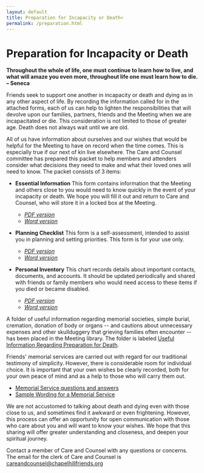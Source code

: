 ```yaml
---
layout: default
title: Preparation for Incapacity or Death<
permalink: /preparation.html
---
```


# Preparation for Incapacity or Death


**Throughout the whole of life, one must continue to learn how to live, and what will amaze you even more, throughout life one must learn how to die.  – Seneca**

Friends seek to support one another in incapacity or death and dying as in any
other aspect of life. By recording the information called for in the attached
forms, each of us can help to lighten the responsibilities that will devolve
upon our families, partners, friends and the Meeting when we are incapacitated
or die.  This consideration is not limited to those of greater age.  Death does
not always wait until we are old.

All of us have information about ourselves and our wishes that would be helpful
for the Meeting to have on record when the time comes.  This is especially true
if our next of kin live elsewhere.  The Care and Counsel committee has prepared
this packet to help members and attenders consider what decisions they need to
make and what their loved ones will need to know.  The packet consists of 3
items:

- **Essential Information** This form contains information that the Meeting and others close to you would need to know quickly in the event of your incapacity or death.  We hope you will fill it out and return to Care and Counsel, who will store it in a locked box at the Meeting.

  - <a href="{{ site.baseurl }}/assets/pdf/EndOfLife-MeetingDocumentationForm.pdf" target="\_new"><i>PDF version</i></a>
  - <a href="{{ site.baseurl }}/assets/DOC/EndOfLife-MeetingDocumentationForm.docx" target="\_new"><i>Word version</i></a>

- **Planning Checklist** This form is a self-assessment, intended to assist you in planning and setting priorities. This form is for your use only.
   - <a href="{{ site.baseurl }}/assets/pdf/PlanningChecklistRevised.pdf" target="\_new"><i>PDF version</i></a>
   - <a href="{{ site.baseurl }}/assets/DOC/PlanningChecklistrevised.doc" target="\_new"><i>Word version</i></a>

- **Personal Inventory** This chart records details about important
  contacts, documents, and accounts.  It should be updated periodically and
  shared with friends or family members who would need access to these items if
  you died or became disabled.
  - <a href="{{ site.baseurl }}/assets/pdf/PlanningForEndOfLife_1-2016.pdf" target="\_new"><i>PDF version</i></a>
  - <a href="{{ site.baseurl }}/assets/DOC/PlanningForEndOfLife_1-2016.doc" target="\_new"><i>Word version</i></a>

A folder of useful information regarding memorial societies, simple burial,
cremation, donation of body or organs -- and cautions about unnecessary expenses
and other skullduggery that grieving families often encounter -- has been placed
in the Meeting library. The folder is labeled <u>Useful Information Regarding
Preparation for Death</u>.

Friends' memorial services are carried out with regard for our traditional
testimony of simplicity. However, there is considerable room for individual
choice. It is important that your own wishes be clearly recorded, both for your
own peace of mind and as a help to those who will carry them out.

- <a href="{{ site.baseurl }}/assets/PDF/MemorialWorshipQ+A.pdf" target="\_new">Memorial Service questions and answers</a>
- <a href="{{ site.baseurl }}/assets/PDF/SampleWording-MemorialService.pdf" target="\_new">Sample Wording for a Memorial Service</a>

We are not accustomed to talking about death and dying even with those close to
us, and sometimes find it awkward or even frightening.  However, this process
can offer an opportunity for open communication with those who care about you
and will want to know your wishes.  We hope that this sharing will offer greater
understanding and closeness, and deepen your spiritual journey.  

Contact a member of Care and Counsel with any questions or concerns. The email
for the clerk of Care and Counsel is <a href="mailto:careandcounsel@chapelhillfriends.org">careandcounsel@chapelhillfriends.org</a>
